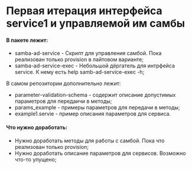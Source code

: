 # Первая итерация интерфейса service1 и управляемой им самбы

#### В пакете лежит:

* samba-ad-service - Скрипт для управления самбой. Пока реализован только provision в лайтовом варианте;
* samba-ad-service-exec - Небольшой дёргатель для интрфейса service. К нему есть help samb-ad-service-exec -h;

В самом репозитории дополнительно лежит:
* parameter-validation-schema - содержит описание допустимых параметров для передаичи в методы;
* params_example - примеры параметров для передачи в методы;
* example1.servie - пример описания параметров для сервиса.

#### Что нужно доработать:

* Нужно доработать методы для работы с самбой. Пока что реализован только provision;
* Нужно доработать описание параметров для сервисов. Возможно что-то упущено;
